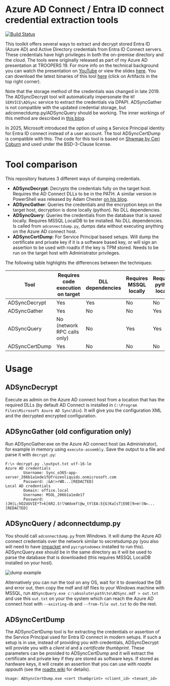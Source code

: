 # Azure AD Connect / Entra ID connect credential extraction tools
[![Build Status](https://dev.azure.com/dirkjanm/adconnectdump/_apis/build/status/fox-it.adconnectdump?branchName=master)](https://dev.azure.com/dirkjanm/adconnectdump/_build/latest?definitionId=16&branchName=master)

This toolkit offers several ways to extract and decrypt stored Entra ID (Azure AD) and Active Directory credentials from Entra ID Connect servers. These credentials have high privileges in both the on-premise directory and the cloud. The tools were originally released as part of my Azure AD presentation at TROOPERS 19. For more info on the technical background you can watch the presentation on [YouTube](https://www.youtube.com/watch?v=JEIR5oGCwdg) or view the slides [here](https://www.slideshare.net/DirkjanMollema/im-in-your-cloud-reading-everyones-email-hacking-azure-ad-via-active-directory).  You can download the latest binaries of this tool [here](https://dev.azure.com/dirkjanm/adconnectdump/_build/latest?definitionId=16&branchName=master) (click on Artifacts in the top right corner).

Note that the storage method of the credentials was changed in late 2019. The ADSyncDecrypt tool will automatically impersonate the `NT SERVICE\ADSync` service to extract the credentials via DPAPI. ADSyncGather is not compatible with the updated credential storage, but adconnectdump.py/ADSyncQuery should be working. The inner workings of this method are described in [this blog](https://dirkjanm.io/updating-adconnectdump-a-journey-into-dpapi/).

In 2025, Microsoft introduced the option of using a Service Principal identity for Entra ID connect instead of a user account. The tool ADSyncCertDump is compatible with this. The code for this tool is based on [Shwmae by Ceri Coburn](https://github.com/CCob/Shwmae) and used under the BSD-3-Clause license.

# Tool comparison
This repository features 3 different ways of dumping credentials. 
- **ADSyncDecrypt**: Decrypts the credentials fully on the target host. Requires the AD Connect DLLs to be in the PATH. A similar version in PowerShell was released by Adam Chester [on his blog](https://blog.xpnsec.com/azuread-connect-for-redteam/).
- **ADSyncGather**: Queries the credentials and the encryption keys on the target host, decryption is done locally (python). No DLL dependencies.
- **ADSyncQuery**: Queries the credentials from the database that is saved locally. Requires MSSQL LocalDB to be installed. No DLL dependencies. Is called from `adconnectdump.py`, dumps data without executing anything on the Azure AD connect host.
- **ADSyncCertDump**: For Service Principal based setups. Will dump the certificate and private key if it is a software based key, or will sign an assertion to be used with roadtx if the key is TPM stored. Needs to be run on the target host with Administrator privileges.

The following table highlights the differences between the techniques:

Tool | Requires code execution on target | DLL dependencies | Requires MSSQL locally | Requires python locally | Compatible with SP based setup 
--- | --- | --- | --- | --- | ---
ADSyncDecrypt | Yes | Yes | No | No | No
ADSyncGather | Yes | No | No | Yes | No
ADSyncQuery | No (network RPC calls only) | No | Yes | Yes | No
ADSyncCertDump | Yes | No | No | No | Yes

# Usage
## ADSyncDecrypt
Execute as admin on the Azure AD connect host from a location that has the required DLLs (by default AD Connect is installed in `C:\Program Files\Microsoft Azure AD Sync\Bin`). It will give you the configuration XML and the decrypted encrypted configuration.

## ADSyncGather (old configuration only)
Run ADSyncGather.exe on the Azure AD connect host (as Administrator), for example in memory using `execute-assembly`. Save the output to a file and parse it with `decrypt.py`:
```
F:\> decrypt.py .\output.txt utf-16-le
Azure AD credentials
        Username: Sync_o365-app-server_206b1a1ede1f@frozenliquids.onmicrosoft.com
        Password: :&A!>rWD...[REDACTED]
Local AD credentials
        Domain: office.local
        Username: MSOL_206b1a1ede1f
        Password: )JH|L;hO2UUVIE*T>k[6R2.S!l%Wdxmf(@w_tYlEA:5{G)Ka[sT|E0E[9>m!(N=...[REDACTED]
```

## ADSyncQuery / adconnectdump.py
You should call `adconnectdump.py` from Windows. It will dump the Azure AD connect credentials over the network similar to secretsdump.py (you also will need to have [impacket](https://github.com/SecureAuthCorp/impacket) and `pycryptodomex` installed to run this). ADSyncQuery.exe should be in the same directory as it will be used to parse the database that is downloaded (this requires MSSQL LocalDB installed on your host).

![dump example](exampledump.png)

Alternatively you can run the tool on any OS, wait for it to download the DB and error out, then copy the mdf and ldf files to your Windows machine with MSSQL, run `ADSyncQuery.exe c:\absolute\path\to\ADSync.mdf > out.txt` and use this `out.txt` on your the system which can reach the Azure AD connect host with `--existing-db` and `--from-file out.txt` to do the rest.

## ADSyncCertDump
The ADSyncCertDump tool is for extracting the credentials or assertion of the Service Principal used for Entra ID connect in modern setups. If such a setup is in use, instead of providing you with credentials, ADSyncDecrypt will provide you with a _client id_ and a _certificate thumbprint_. These parameters can be provided to ADSyncCertDump and it will extract the certificate and private key if they are stored as software keys. If stored as hardware keys, it will create an assertion that you can use with _roadtx appauth_ (see the [roadtx wiki](https://github.com/dirkjanm/ROADtools/wiki/ROADtools-Token-eXchange-\(roadtx\)) for details).

```
Usage: ADSyncCertDump.exe <cert thumbprint> <client_id> <tenant_id>
```
